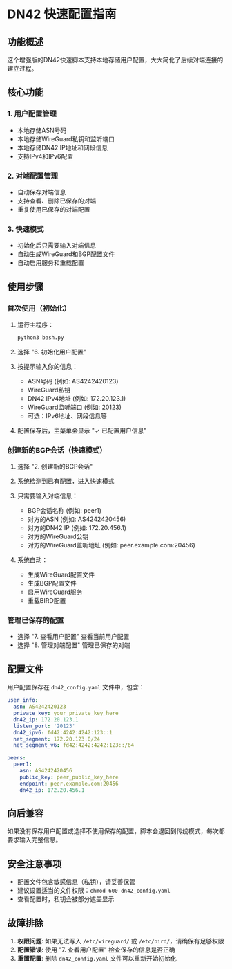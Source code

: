 # DN42 快速配置指南

## 功能概述

这个增强版的DN42快速脚本支持本地存储用户配置，大大简化了后续对端连接的建立过程。

## 核心功能

### 1. 用户配置管理
- 本地存储ASN号码
- 本地存储WireGuard私钥和监听端口
- 本地存储DN42 IP地址和网段信息
- 支持IPv4和IPv6配置

### 2. 对端配置管理
- 自动保存对端信息
- 支持查看、删除已保存的对端
- 重复使用已保存的对端配置

### 3. 快速模式
- 初始化后只需要输入对端信息
- 自动生成WireGuard和BGP配置文件
- 自动启用服务和重载配置

## 使用步骤

### 首次使用（初始化）

1. 运行主程序：
   ```bash
   python3 bash.py
   ```

2. 选择 "6. 初始化用户配置"

3. 按提示输入你的信息：
   - ASN号码 (例如: AS4242420123)
   - WireGuard私钥
   - DN42 IPv4地址 (例如: 172.20.123.1)
   - WireGuard监听端口 (例如: 20123)
   - 可选：IPv6地址、网段信息等

4. 配置保存后，主菜单会显示 "✓ 已配置用户信息"

### 创建新的BGP会话（快速模式）

1. 选择 "2. 创建新的BGP会话"

2. 系统检测到已有配置，进入快速模式

3. 只需要输入对端信息：
   - BGP会话名称 (例如: peer1)
   - 对方的ASN (例如: AS4242420456)
   - 对方的DN42 IP (例如: 172.20.456.1)
   - 对方的WireGuard公钥
   - 对方的WireGuard监听地址 (例如: peer.example.com:20456)

4. 系统自动：
   - 生成WireGuard配置文件
   - 生成BGP配置文件
   - 启用WireGuard服务
   - 重载BIRD配置

### 管理已保存的配置

- 选择 "7. 查看用户配置" 查看当前用户配置
- 选择 "8. 管理对端配置" 管理已保存的对端

## 配置文件

用户配置保存在 `dn42_config.yaml` 文件中，包含：

```yaml
user_info:
  asn: AS4242420123
  private_key: your_private_key_here
  dn42_ip: 172.20.123.1
  listen_port: '20123'
  dn42_ipv6: fd42:4242:4242:123::1
  net_segment: 172.20.123.0/24
  net_segment_v6: fd42:4242:4242:123::/64

peers:
  peer1:
    asn: AS4242420456
    public_key: peer_public_key_here
    endpoint: peer.example.com:20456
    dn42_ip: 172.20.456.1
```

## 向后兼容

如果没有保存用户配置或选择不使用保存的配置，脚本会退回到传统模式，每次都要求输入完整信息。

## 安全注意事项

- 配置文件包含敏感信息（私钥），请妥善保管
- 建议设置适当的文件权限：`chmod 600 dn42_config.yaml`
- 查看配置时，私钥会被部分遮盖显示

## 故障排除

1. **权限问题**: 如果无法写入 `/etc/wireguard/` 或 `/etc/bird/`，请确保有足够权限
2. **配置错误**: 使用 "7. 查看用户配置" 检查保存的信息是否正确
3. **重置配置**: 删除 `dn42_config.yaml` 文件可以重新开始初始化